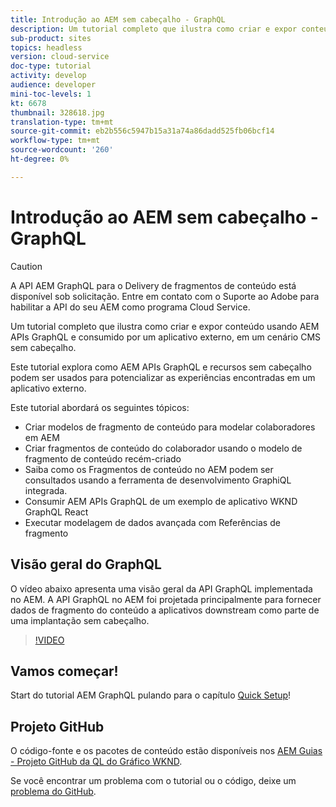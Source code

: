 ```yaml
---
title: Introdução ao AEM sem cabeçalho - GraphQL
description: Um tutorial completo que ilustra como criar e expor conteúdo usando AEM APIs GraphQL.
sub-product: sites
topics: headless
version: cloud-service
doc-type: tutorial
activity: develop
audience: developer
mini-toc-levels: 1
kt: 6678
thumbnail: 328618.jpg
translation-type: tm+mt
source-git-commit: eb2b556c5947b15a31a74a86dadd525fb06bcf14
workflow-type: tm+mt
source-wordcount: '260'
ht-degree: 0%

---
```



# Introdução ao AEM sem cabeçalho - GraphQL

>[!CAUTION]
>
> A API AEM GraphQL para o Delivery de fragmentos de conteúdo está disponível sob solicitação.
> Entre em contato com o Suporte ao Adobe para habilitar a API do seu AEM como programa Cloud Service.

Um tutorial completo que ilustra como criar e expor conteúdo usando AEM APIs GraphQL e consumido por um aplicativo externo, em um cenário CMS sem cabeçalho.

Este tutorial explora como AEM APIs GraphQL e recursos sem cabeçalho podem ser usados para potencializar as experiências encontradas em um aplicativo externo.

Este tutorial abordará os seguintes tópicos:

* Criar modelos de fragmento de conteúdo para modelar colaboradores em AEM
* Criar fragmentos de conteúdo do colaborador usando o modelo de fragmento de conteúdo recém-criado
* Saiba como os Fragmentos de conteúdo no AEM podem ser consultados usando a ferramenta de desenvolvimento GraphiQL integrada.
* Consumir AEM APIs GraphQL de um exemplo de aplicativo WKND GraphQL React
* Executar modelagem de dados avançada com Referências de fragmento

## Visão geral do GraphQL

O vídeo abaixo apresenta uma visão geral da API GraphQL implementada no AEM. A API GraphQL no AEM foi projetada principalmente para fornecer dados de fragmento do conteúdo a aplicativos downstream como parte de uma implantação sem cabeçalho.

>[!VIDEO](https://video.tv.adobe.com/v/328618/?quality=12&learn=on)

## Vamos começar!

Start do tutorial AEM GraphQL pulando para o capítulo [Quick Setup](./setup.md)!

## Projeto GitHub

O código-fonte e os pacotes de conteúdo estão disponíveis nos [AEM Guias - Projeto GitHub da QL do Gráfico WKND](https://github.com/adobe/aem-guides-wknd-graphql).

Se você encontrar um problema com o tutorial ou o código, deixe um [problema do GitHub](https://github.com/adobe/aem-guides-wknd-graphql/issues).
